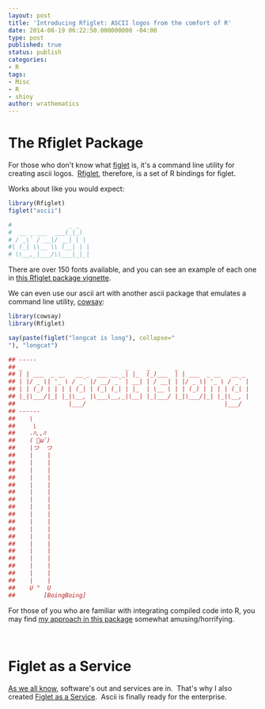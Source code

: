 ```yaml
---
layout: post
title: 'Introducing Rfiglet: ASCII logos from the comfort of R'
date: 2014-08-19 06:22:50.000000000 -04:00
type: post
published: true
status: publish
categories:
- R
tags:
- Misc
- R
- shiny
author: wrathematics
---
```



The Rfiglet Package
===================

For those who don't know what [figlet](http://www.figlet.org/) is, it's a command line utility for creating ascii logos.  [Rfiglet](https://github.com/wrathematics/Rfiglet), therefore, is a set of R bindings for figlet.

Works about like you would expect:

```R
library(Rfiglet)
figlet("ascii")

#                _ _
#  __ _ ___  ___(_|_)
# / _\` / __|/ __| | |
#| (_| \\__ \\ (__| | |
# \\__,_|___/\\___|_|_|
```

There are over 150 fonts available, and you can see an example of each one in [this Rfiglet package vignette](https://cdn.rawgit.com/wrathematics/Rfiglet/master/inst/doc/figlet_fonts.html).

We can even use our ascii art with another ascii package that emulates a command line utility, [cowsay](https://github.com/sckott/cowsay):

```R
library(cowsay)
library(Rfiglet)

say(paste(figlet("longcat is long"), collapse="
"), "longcat")

## ----- 
## _                             _     _       _                   
## | | ___  _ __   __ _  ___ __ _| |_  (_)___  | | ___  _ __   __ _ 
## | |/ _ \| '_ \ / _` |/ __/ _` | __| | / __| | |/ _ \| '_ \ / _` |
## | | (_) | | | | (_| | (_| (_| | |_  | \__ \ | | (_) | | | | (_| |
## |_|\___/|_| |_|\__, |\___\__,_|\__| |_|___/ |_|\___/|_| |_|\__, |
##               |___/                                       |___/  
## ------ 
##    \   
##     \
##    .ﾊ,,ﾊ
##    ( ﾟωﾟ)
##    |つ  つ
##    |    |
##    |    |
##    |    |
##    |    |
##    |    |
##    |    |
##    |    |
##    |    |
##    |    |
##    |    |
##    |    |
##    |    |
##    |    |
##    |    |
##    |    |
##    |    |
##    |    |
##    |    |
##    U "  U
##        [BoingBoing]
```

For those of you who are familiar with integrating compiled code into R, you may find [my approach in this package](https://github.com/wrathematics/Rfiglet/blob/master/R/figlet.r#L23-L32) somewhat amusing/horrifying.

 

Figlet as a Service
===================

[As we all know](http://librestats.com/2014/08/06/a-new-use-for-pipes-in-r-forkbombs/), software's out and services are in.  That's why I also created [Figlet as a Service](https://wrathematics.shinyapps.io/faas/).  Ascii is finally ready for the enterprise.

